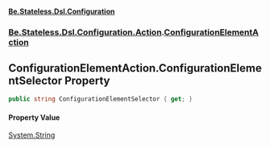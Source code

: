 #### [Be.Stateless.Dsl.Configuration](README.md 'README')
### [Be.Stateless.Dsl.Configuration.Action](Be.Stateless.Dsl.Configuration.Action.md 'Be.Stateless.Dsl.Configuration.Action').[ConfigurationElementAction](ConfigurationElementAction.md 'Be.Stateless.Dsl.Configuration.Action.ConfigurationElementAction')

## ConfigurationElementAction.ConfigurationElementSelector Property

```csharp
public string ConfigurationElementSelector { get; }
```

#### Property Value
[System.String](https://docs.microsoft.com/en-us/dotnet/api/System.String 'System.String')